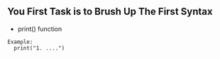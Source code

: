 ## You First Task is to Brush Up The First Syntax

* print() function

```
Example:
  print("1. ....")

```